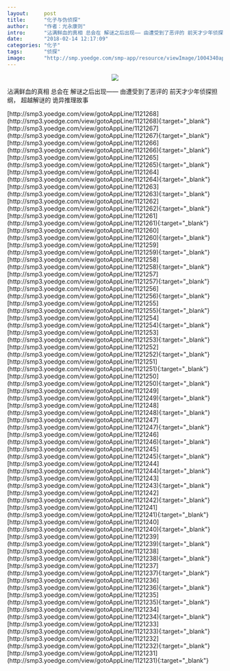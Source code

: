 ```yaml
---
layout:     post
title:      "化子与伪侦探"
author:     "作者：光永康则"
intro:      "沾满鲜血的真相 总会在 解谜之后出现—— 由遭受到了恶评的 前天才少年侦探担纲， 超越解谜的 诡异推理故事"
date:       "2018-02-14 12:17:09"
categories: "化子"
tags:       "侦探"
image:      "http://smp.yoedge.com/smp-app/resource/viewImage/1004340appline.png"
---
```

<div style="text-align: center">
<p><img src="http://smp.yoedge.com/smp-app/resource/viewImage/1004340appline.png"/></p>
</div>
<p class="post-meta">
<span>沾满鲜血的真相 总会在 解谜之后出现—— 由遭受到了恶评的 前天才少年侦探担纲， 超越解谜的 诡异推理故事</span>
</p>
[http://smp3.yoedge.com/view/gotoAppLine/1121268](http://smp3.yoedge.com/view/gotoAppLine/1121268){:target="_blank"}
[http://smp3.yoedge.com/view/gotoAppLine/1121267](http://smp3.yoedge.com/view/gotoAppLine/1121267){:target="_blank"}
[http://smp3.yoedge.com/view/gotoAppLine/1121266](http://smp3.yoedge.com/view/gotoAppLine/1121266){:target="_blank"}
[http://smp3.yoedge.com/view/gotoAppLine/1121265](http://smp3.yoedge.com/view/gotoAppLine/1121265){:target="_blank"}
[http://smp3.yoedge.com/view/gotoAppLine/1121264](http://smp3.yoedge.com/view/gotoAppLine/1121264){:target="_blank"}
[http://smp3.yoedge.com/view/gotoAppLine/1121263](http://smp3.yoedge.com/view/gotoAppLine/1121263){:target="_blank"}
[http://smp3.yoedge.com/view/gotoAppLine/1121262](http://smp3.yoedge.com/view/gotoAppLine/1121262){:target="_blank"}
[http://smp3.yoedge.com/view/gotoAppLine/1121261](http://smp3.yoedge.com/view/gotoAppLine/1121261){:target="_blank"}
[http://smp3.yoedge.com/view/gotoAppLine/1121260](http://smp3.yoedge.com/view/gotoAppLine/1121260){:target="_blank"}
[http://smp3.yoedge.com/view/gotoAppLine/1121259](http://smp3.yoedge.com/view/gotoAppLine/1121259){:target="_blank"}
[http://smp3.yoedge.com/view/gotoAppLine/1121258](http://smp3.yoedge.com/view/gotoAppLine/1121258){:target="_blank"}
[http://smp3.yoedge.com/view/gotoAppLine/1121257](http://smp3.yoedge.com/view/gotoAppLine/1121257){:target="_blank"}
[http://smp3.yoedge.com/view/gotoAppLine/1121256](http://smp3.yoedge.com/view/gotoAppLine/1121256){:target="_blank"}
[http://smp3.yoedge.com/view/gotoAppLine/1121255](http://smp3.yoedge.com/view/gotoAppLine/1121255){:target="_blank"}
[http://smp3.yoedge.com/view/gotoAppLine/1121254](http://smp3.yoedge.com/view/gotoAppLine/1121254){:target="_blank"}
[http://smp3.yoedge.com/view/gotoAppLine/1121253](http://smp3.yoedge.com/view/gotoAppLine/1121253){:target="_blank"}
[http://smp3.yoedge.com/view/gotoAppLine/1121252](http://smp3.yoedge.com/view/gotoAppLine/1121252){:target="_blank"}
[http://smp3.yoedge.com/view/gotoAppLine/1121251](http://smp3.yoedge.com/view/gotoAppLine/1121251){:target="_blank"}
[http://smp3.yoedge.com/view/gotoAppLine/1121250](http://smp3.yoedge.com/view/gotoAppLine/1121250){:target="_blank"}
[http://smp3.yoedge.com/view/gotoAppLine/1121249](http://smp3.yoedge.com/view/gotoAppLine/1121249){:target="_blank"}
[http://smp3.yoedge.com/view/gotoAppLine/1121248](http://smp3.yoedge.com/view/gotoAppLine/1121248){:target="_blank"}
[http://smp3.yoedge.com/view/gotoAppLine/1121247](http://smp3.yoedge.com/view/gotoAppLine/1121247){:target="_blank"}
[http://smp3.yoedge.com/view/gotoAppLine/1121246](http://smp3.yoedge.com/view/gotoAppLine/1121246){:target="_blank"}
[http://smp3.yoedge.com/view/gotoAppLine/1121245](http://smp3.yoedge.com/view/gotoAppLine/1121245){:target="_blank"}
[http://smp3.yoedge.com/view/gotoAppLine/1121244](http://smp3.yoedge.com/view/gotoAppLine/1121244){:target="_blank"}
[http://smp3.yoedge.com/view/gotoAppLine/1121243](http://smp3.yoedge.com/view/gotoAppLine/1121243){:target="_blank"}
[http://smp3.yoedge.com/view/gotoAppLine/1121242](http://smp3.yoedge.com/view/gotoAppLine/1121242){:target="_blank"}
[http://smp3.yoedge.com/view/gotoAppLine/1121241](http://smp3.yoedge.com/view/gotoAppLine/1121241){:target="_blank"}
[http://smp3.yoedge.com/view/gotoAppLine/1121240](http://smp3.yoedge.com/view/gotoAppLine/1121240){:target="_blank"}
[http://smp3.yoedge.com/view/gotoAppLine/1121239](http://smp3.yoedge.com/view/gotoAppLine/1121239){:target="_blank"}
[http://smp3.yoedge.com/view/gotoAppLine/1121238](http://smp3.yoedge.com/view/gotoAppLine/1121238){:target="_blank"}
[http://smp3.yoedge.com/view/gotoAppLine/1121237](http://smp3.yoedge.com/view/gotoAppLine/1121237){:target="_blank"}
[http://smp3.yoedge.com/view/gotoAppLine/1121236](http://smp3.yoedge.com/view/gotoAppLine/1121236){:target="_blank"}
[http://smp3.yoedge.com/view/gotoAppLine/1121235](http://smp3.yoedge.com/view/gotoAppLine/1121235){:target="_blank"}
[http://smp3.yoedge.com/view/gotoAppLine/1121234](http://smp3.yoedge.com/view/gotoAppLine/1121234){:target="_blank"}
[http://smp3.yoedge.com/view/gotoAppLine/1121233](http://smp3.yoedge.com/view/gotoAppLine/1121233){:target="_blank"}
[http://smp3.yoedge.com/view/gotoAppLine/1121232](http://smp3.yoedge.com/view/gotoAppLine/1121232){:target="_blank"}
[http://smp3.yoedge.com/view/gotoAppLine/1121231](http://smp3.yoedge.com/view/gotoAppLine/1121231){:target="_blank"}


